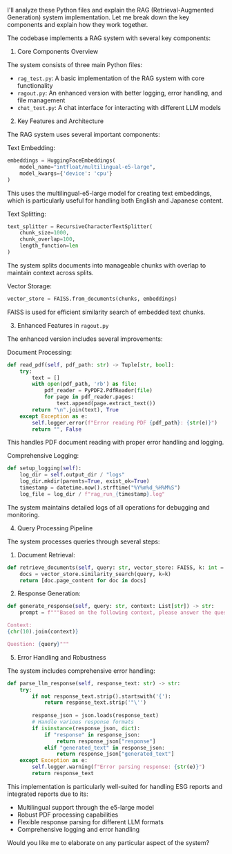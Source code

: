 I'll analyze these Python files and explain the RAG (Retrieval-Augmented Generation) system implementation. Let me break down the key components and explain how they work together.

The codebase implements a RAG system with several key components:

1. Core Components Overview

The system consists of three main Python files:
- `rag_test.py`: A basic implementation of the RAG system with core functionality
- `ragout.py`: An enhanced version with better logging, error handling, and file management
- `chat_test.py`: A chat interface for interacting with different LLM models

2. Key Features and Architecture

The RAG system uses several important components:

Text Embedding:
```python
embeddings = HuggingFaceEmbeddings(
    model_name="intfloat/multilingual-e5-large",
    model_kwargs={'device': 'cpu'}
)
```
This uses the multilingual-e5-large model for creating text embeddings, which is particularly useful for handling both English and Japanese content.

Text Splitting:
```python
text_splitter = RecursiveCharacterTextSplitter(
    chunk_size=1000,
    chunk_overlap=100,
    length_function=len
)
```
The system splits documents into manageable chunks with overlap to maintain context across splits.

Vector Storage:
```python
vector_store = FAISS.from_documents(chunks, embeddings)
```
FAISS is used for efficient similarity search of embedded text chunks.

3. Enhanced Features in `ragout.py`

The enhanced version includes several improvements:

Document Processing:
```python
def read_pdf(self, pdf_path: str) -> Tuple[str, bool]:
    try:
        text = []
        with open(pdf_path, 'rb') as file:
            pdf_reader = PyPDF2.PdfReader(file)
            for page in pdf_reader.pages:
                text.append(page.extract_text())
        return "\n".join(text), True
    except Exception as e:
        self.logger.error(f"Error reading PDF {pdf_path}: {str(e)}")
        return "", False
```
This handles PDF document reading with proper error handling and logging.

Comprehensive Logging:
```python
def setup_logging(self):
    log_dir = self.output_dir / "logs"
    log_dir.mkdir(parents=True, exist_ok=True)
    timestamp = datetime.now().strftime("%Y%m%d_%H%M%S")
    log_file = log_dir / f"rag_run_{timestamp}.log"
```
The system maintains detailed logs of all operations for debugging and monitoring.

4. Query Processing Pipeline

The system processes queries through several steps:

1. Document Retrieval:
```python
def retrieve_documents(self, query: str, vector_store: FAISS, k: int = 3) -> List[str]:
    docs = vector_store.similarity_search(query, k=k)
    return [doc.page_content for doc in docs]
```

2. Response Generation:
```python
def generate_response(self, query: str, context: List[str]) -> str:
    prompt = f"""Based on the following context, please answer the question. If you cannot find relevant information in the context, respond with "分かりません".

Context:
{chr(10).join(context)}

Question: {query}"""
```

5. Error Handling and Robustness

The system includes comprehensive error handling:

```python
def parse_llm_response(self, response_text: str) -> str:
    try:
        if not response_text.strip().startswith('{'):
            return response_text.strip('"\'')
            
        response_json = json.loads(response_text)
        # Handle various response formats
        if isinstance(response_json, dict):
            if "response" in response_json:
                return response_json["response"]
            elif "generated_text" in response_json:
                return response_json["generated_text"]
    except Exception as e:
        self.logger.warning(f"Error parsing response: {str(e)}")
        return response_text
```

This implementation is particularly well-suited for handling ESG reports and integrated reports due to its:
- Multilingual support through the e5-large model
- Robust PDF processing capabilities
- Flexible response parsing for different LLM formats
- Comprehensive logging and error handling

Would you like me to elaborate on any particular aspect of the system?